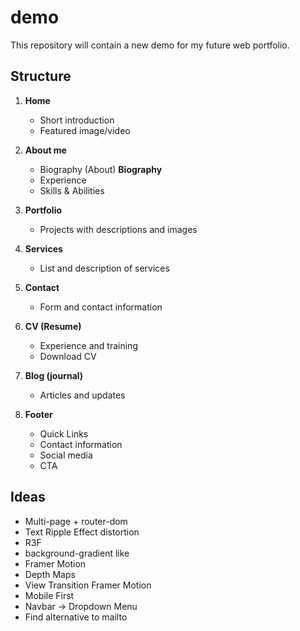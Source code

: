 # demo
This repository will contain a new demo for my future web portfolio.

## Structure

1. **Home**
   - Short introduction
   - Featured image/video

2. **About me**
   - Biography (About) **Biography**
   - Experience
   - Skills & Abilities

3. **Portfolio**
   - Projects with descriptions and images

4. **Services**
   - List and description of services

5. **Contact**
   - Form and contact information

6. **CV (Resume)**
   - Experience and training
   - Download CV

7. **Blog (journal)**
   - Articles and updates
     
8. **Footer**
   - Quick Links 
   - Contact information
   - Social media
   - CTA

## Ideas
 - Multi-page + router-dom
 - Text Ripple Effect distortion
 - R3F
 - background-gradient like
 - Framer Motion
 - Depth Maps
 - View Transition Framer Motion
 - Mobile First
 - Navbar -> Dropdown Menu
 - Find alternative to mailto
